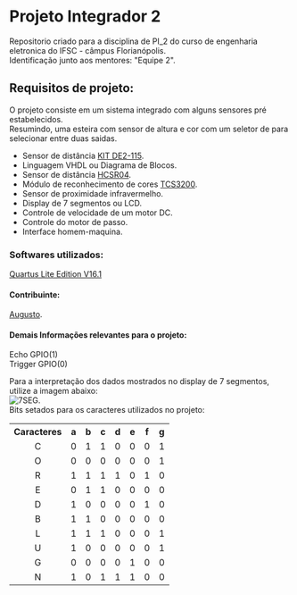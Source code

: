 <h1> Projeto Integrador 2 </h1>
<p>Repositorio criado para a disciplina de PI_2 do curso de engenharia eletronica do IFSC - câmpus Florianópolis. <br/>
Identificação junto aos mentores: "Equipe 2". <br/>
</p>

<h2> Requisitos de projeto: </h2> <p>
O projeto consiste em um sistema integrado com alguns sensores pré estabelecidos. <br/>
Resumindo, uma esteira com sensor de altura e cor com um seletor de para selecionar entre duas saidas. <br/>
	<ul>
		<li>Sensor de distância <a href="https://drive.google.com/open?id=0BzUZsr8WwPNLbmZDWnhsazVjMEE
">KIT DE2-115</a>.</li>
		<li>Linguagem VHDL ou Diagrama de Blocos.</li>
		<li>Sensor de distância <a href="https://cdn.sparkfun.com/datasheets/Sensors/Proximity/HCSR04.pdf">HCSR04</a>.</li>
		<li>Módulo de reconhecimento de cores <a href="http://www.mouser.com/catalog/specsheets/TCS3200-E11.pdf">TCS3200</a>.</li>
		<li>Sensor de proximidade infravermelho.</li>
		<li>Display de 7 segmentos ou LCD.</li>
		<li>Controle de velocidade de um motor DC.</li>
		<li>Controle do motor de passo.</li>
		<li>Interface homem-maquina.</li>
	</ul>
</p>



<h3>Softwares utilizados:</h3>
<p>
	<a href="http://dl.altera.com/16.1/?edition=lite">Quartus Lite Edition V16.1</a> <br/>
</p>
<h4>Contribuinte:</h4> <p>
		<a href="https://github.com/gutovsk49">Augusto</a>. <br/>
	</p>
<h4>Demais Informações relevantes para o projeto:</h4>
<p> Echo GPIO(1) <br/> Trigger GPIO(0) <br/> </p>

<p>Para a interpretação dos dados mostrados no display de 7 segmentos, utilize a imagem abaixo:<br/>
 <img alt="7SEG." src="http://www.twyman.org.uk/Fonts/7%20Seq-3D.jpg"/> <br/>
Bits setados para os caracteres utilizados no projeto:<br/>
<table>
	<tr>
		<th align=center>Caracteres</th> <th>a</th><th>b</th> <th>c</th> <th>d</th> <th>e</th> <th>f</th> <th>g</th>
	</tr>
	<tr>
		<td align=center>C</td>	<td>0</td>	<td>1</td>	<td>1</td> <td>0</td>	<td>0</td>	<td>0</td>	<td>1</td>
	</tr>
	<tr>
		<td align=center>O</td>	<td>0</td>	<td>0</td>	<td>0</td>	<td>0</td>	<td>0</td>	<td>0</td>	<td>1</td>
	</tr>
	<tr>
		<td align=center>R</td>	<td>1</td>	<td>1</td>	<td>1</td>	<td>1</td>	<td>0</td>	<td>1</td>	<td>0</td>
	</tr>
	<tr>
		<td align=center>E</td>	<td>0</td>	<td>1</td>	<td>1</td>	<td>0</td>	<td>0</td>	<td>0</td>	<td>0</td>
	</tr>
	<tr>
		<td align=center>D</td>	<td>1</td>	<td>0</td>	<td>0</td>	<td>0</td>	<td>0</td>	<td>1</td>	<td>0</td>
	</tr>
	<tr>
		<td align=center>B</td>	<td>1</td>	<td>1</td>	<td>0</td>	<td>0</td>	<td>0</td>	<td>0</td>	<td>0</td>
	</tr>
	<tr>
		<td align=center>L</td>	<td>1</td>	<td>1</td>	<td>1</td>	<td>0</td>	<td>0</td>	<td>0</td>	<td>1</td>
	</tr>
	<tr>
		<td align=center>U</td>	<td>1</td>	<td>0</td>	<td>0</td>	<td>0</td>	<td>0</td>	<td>0</td>	<td>1</td>
	</tr>
	<tr>
		<td align=center>G</td>	<td>0</td>	<td>0</td>	<td>0</td>	<td>0</td>	<td>1</td>	<td>0</td>	<td>0</td>
	</tr>
	<tr>
		<td align=center>N</td>	<td>1</td>	<td>0</td>	<td>1</td>	<td>1</td>	<td>1</td>	<td>0</td>	<td>0</td>
	</tr>
</table> <br/>
</p>

